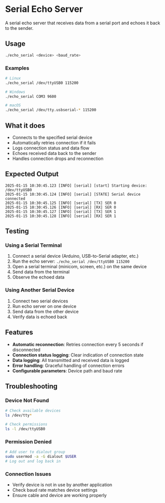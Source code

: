 # Serial Echo Server

A serial echo server that receives data from a serial port and echoes it back to the sender.

## Usage

```bash
./echo_serial <device> <baud_rate>
```

### Examples
```bash
# Linux
./echo_serial /dev/ttyUSB0 115200

# Windows
./echo_serial COM3 9600

# macOS
./echo_serial /dev/tty.usbserial-* 115200
```

## What it does

- Connects to the specified serial device
- Automatically retries connection if it fails
- Logs connection status and data flow
- Echoes received data back to the sender
- Handles connection drops and reconnection

## Expected Output

```
2025-01-15 10:30:45.123 [INFO] [serial] [start] Starting device: /dev/ttyUSB0
2025-01-15 10:30:45.124 [INFO] [serial] [STATE] Serial device connected
2025-01-15 10:30:45.125 [INFO] [serial] [TX] SER 0
2025-01-15 10:30:45.126 [INFO] [serial] [RX] SER 0
2025-01-15 10:30:45.127 [INFO] [serial] [TX] SER 1
2025-01-15 10:30:45.128 [INFO] [serial] [RX] SER 1
```

## Testing

### Using a Serial Terminal
1. Connect a serial device (Arduino, USB-to-Serial adapter, etc.)
2. Run the echo server: `./echo_serial /dev/ttyUSB0 115200`
3. Open a serial terminal (minicom, screen, etc.) on the same device
4. Send data from the terminal
5. Observe the echoed data

### Using Another Serial Device
1. Connect two serial devices
2. Run echo server on one device
3. Send data from the other device
4. Verify data is echoed back

## Features

- **Automatic reconnection**: Retries connection every 5 seconds if disconnected
- **Connection status logging**: Clear indication of connection state
- **Data logging**: All transmitted and received data is logged
- **Error handling**: Graceful handling of connection errors
- **Configurable parameters**: Device path and baud rate

## Troubleshooting

### Device Not Found
```bash
# Check available devices
ls /dev/tty*

# Check permissions
ls -l /dev/ttyUSB0
```

### Permission Denied
```bash
# Add user to dialout group
sudo usermod -a -G dialout $USER
# Log out and log back in
```

### Connection Issues
- Verify device is not in use by another application
- Check baud rate matches device settings
- Ensure cable and device are working properly
